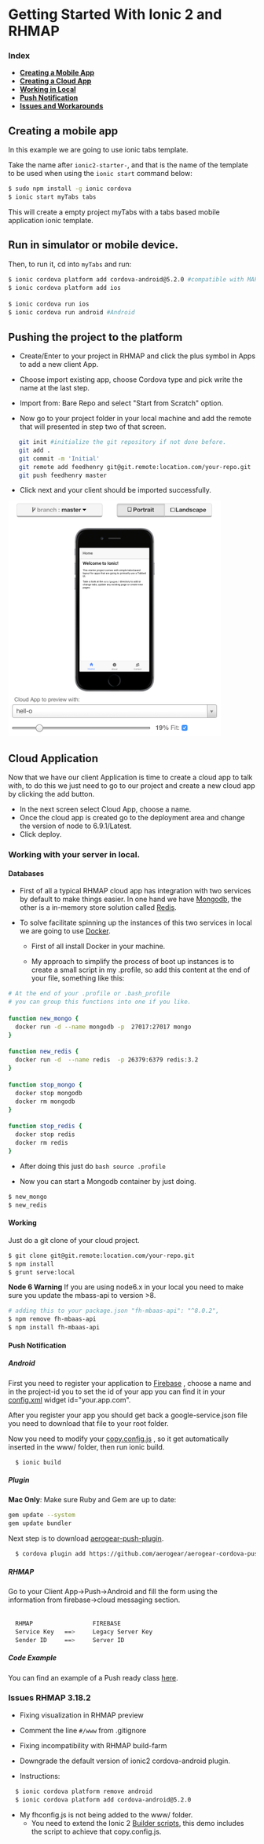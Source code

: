 # Getting Started With Ionic 2 and RHMAP

### Index


 * **[Creating a Mobile App](#clien)**
 * **[Creating a Cloud App](#cloud)**
 * **[Working in Local](#local)**
 * **[Push Notification](#push)**
 * **[Issues and Workarounds](#issues)**

<a name="client"></a>
## Creating a mobile app

In this example we are going to use ionic tabs template.

Take the name after `ionic2-starter-`, and that is the name of the template to be used when using the `ionic start` command below:

```bash
$ sudo npm install -g ionic cordova
$ ionic start myTabs tabs
```

This will create a empty project myTabs with a tabs based mobile application ionic template.  

## Run in simulator or mobile device.

Then, to run it, cd into `myTabs` and run:

```bash
$ ionic cordova platform add cordova-android@5.2.0 #compatible with MAP-3.18 & Android Studio .
$ ionic cordova platform add ios

$ ionic cordova run ios
$ ionic cordova run android #Android
```

## Pushing the project to the platform

- Create/Enter to your project in RHMAP and click the plus symbol in Apps to add a new client App.

- Choose import existing app, choose Cordova type and pick write the name at the last step.

- Import from: Bare Repo and select "Start from Scratch" option.

- Now go to your project folder in your local machine and add the remote that will presented in step two of that screen.

```bash
   git init #initialize the git repository if not done before.
   git add .
   git commit -m 'Initial'
   git remote add feedhenry git@git.remote:location.com/your-repo.git
   git push feedhenry master
```

- Click next and your client should be imported successfully.

![client app](https://github.com/feedhenry-staff/ionic2-hello/blob/master/images/home.png)


<a name="cloud"></a>
## Cloud Application

Now that we have our client Application is time to create a cloud app to talk with, to do this we just need to go to our project and create a new cloud app by clicking the add button.

- In the next screen select Cloud App, choose a name.
- Once the cloud app is created go to the deployment area and change the version of node to 6.9.1/Latest.
- Click deploy.


<a name="local"></a>
### Working with your server in local.


#### Databases  
- First of all a typical RHMAP cloud app has integration with two services by default to make things easier. In one hand we have [Mongodb](https://www.mongodb.com),  the other is a in-memory store solution called [Redis](https://redis.io/).

- To solve facilitate spinning up the instances of this two services in local we are going to use [Docker](https://www.docker.com).  

  - First of all install Docker in your machine.

  - My approach to simplify the process of boot up instances is to create a small script in my .profile, so add this content at the end of your file, something like this:

```bash
# At the end of your .profile or .bash_profile
# you can group this functions into one if you like.

function new_mongo {
  docker run -d --name mongodb -p  27017:27017 mongo 
}

function new_redis {
  docker run -d  --name redis  -p 26379:6379 redis:3.2
}

function stop_mongo {
  docker stop mongodb
  docker rm mongodb
}

function stop_redis {
  docker stop redis
  docker rm redis 
}

```
- After doing this just do  ```bash source .profile  ```

- Now you can start a Mongodb container by just doing.

```bash
$ new_mongo
$ new_redis
```

#### Working

Just do a git clone of your cloud project.

```bash
$ git clone git@git.remote:location.com/your-repo.git  
$ npm install
$ grunt serve:local
```

**Node 6 Warning**
If you are using node6.x in your local you need to make sure you update the mbass-api to version >8.

```bash
# adding this to your package.json "fh-mbaas-api": "^8.0.2",
$ npm remove fh-mbaas-api
$ npm install fh-mbaas-api
```

<a name="push"></a>
#### Push Notification

##### Android

First you need to register your application to [Firebase](https://console.firebase.google.com/u/0/) , choose a name and in the project-id you to set the id of your app you can find it in your [config.xml](https://github.com/feedhenry-staff/ionic2-hello/blob/master/config.xml#L2) widget id="your.app.com".

After you register your app you should get back a google-service.json file you need to download that file to your root folder.

Now you need to modify your [copy.config.js](https://github.com/feedhenry-staff/ionic2-hello/blob/master/copy.config.js#L7) , so it get automatically inserted in the www/ folder, then run ionic build.

```bash
  $ ionic build
```

##### Plugin

**Mac Only**:
Make sure Ruby and Gem are up to date:

```bash
gem update --system
gem update bundler
```

Next step is to download [aerogear-push-plugin](https://www.npmjs.com/package/aerogear-cordova-push).



```bash
  $ cordova plugin add https://github.com/aerogear/aerogear-cordova-push.git --save
```


##### RHMAP

Go to your Client App->Push->Android and fill the form using the information from firebase->cloud messaging section.

  ```bash

    RHMAP                 FIREBASE
    Service Key   ==>     Legacy Server Key
    Sender ID     ==>     Server ID
  ```

##### Code Example 

You can find an example of a Push ready class [here](https://gist.github.com/cesarvr/2e32deac4b0afcfb71ab818d264b75f2).



<a name="issues"></a>
### Issues RHMAP 3.18.2

 - Fixing visualization in RHMAP preview
  - Comment the line ``` #/www ``` from .gitignore

 - Fixing incompatibility with RHMAP build-farm
  - Downgrade the default version of ionic2 cordova-android plugin.
  - Instructions:

   ```bash
     $ ionic cordova platform remove android
     $ ionic cordova platform add cordova-android@5.2.0  
   ```

 - My fhconfig.js is not being added to the www/ folder.
   - You need to extend the Ionic 2 [Builder scripts](https://ionicframework.com/docs/developer-resources/app-scripts/), this demo includes the script to achieve that copy.config.js.

